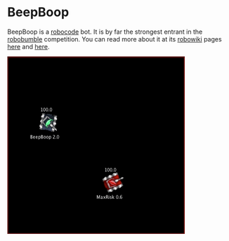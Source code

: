 # BeepBoop
BeepBoop is a [robocode](https://robocode.sourceforge.io/) bot. It is by far the strongest entrant in the [robobumble](https://literumble.appspot.com/Rankings?game=roborumble) competition. You can read more about it at its [robowiki](https://robowiki.net/wiki/Main_Page) pages [here](https://robowiki.net/wiki/BeepBoop) and [here](https://robowiki.net/wiki/BeepBoop/Understanding_BeepBoop).

![](https://github.com/clarkkev/beep-boop/blob/main/dodging-a-rambot.gif)
